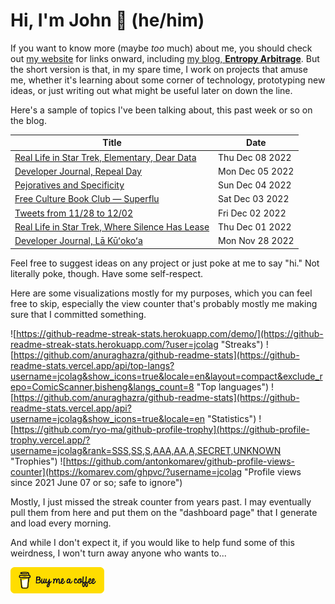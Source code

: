 # Hi, I'm John 👋 (he/him)

If you want to know more (maybe *too* much) about me, you should check out [my website](https://john.colagioia.net/) for links onward, including [my blog, **Entropy Arbitrage**](https://john.colagioia.net/blog).  But the short version is that, in my spare time, I work on projects that amuse me, whether it's learning about some corner of technology, prototyping new ideas, or just writing out what might be useful later on down the line.

Here's a sample of topics I've been talking about, this past week or so on the blog.

|Title|Date|
|-----|-------|
|[Real Life in Star Trek, Elementary, Dear Data](https://john.colagioia.net/blog/2022/12/08/dear-data.html)|Thu Dec 08 2022|
|[Developer Journal, Repeal Day](https://john.colagioia.net/blog/2022/12/05/repeal.html)|Mon Dec 05 2022|
|[Pejoratives and Specificity](https://john.colagioia.net/blog/2022/12/04/specificity.html)|Sun Dec 04 2022|
|[Free Culture Book Club — Superflu](https://john.colagioia.net/blog/2022/12/03/superflu.html)|Sat Dec 03 2022|
|[Tweets from 11/28 to 12/02](https://john.colagioia.net/blog/2022/12/02/week.html)|Fri Dec 02 2022|
|[Real Life in Star Trek, Where Silence Has Lease](https://john.colagioia.net/blog/2022/12/01/silence-lease.html)|Thu Dec 01 2022|
|[Developer Journal, Lā Kūʻokoʻa](https://john.colagioia.net/blog/2022/11/28/kalahui.html)|Mon Nov 28 2022|

Feel free to suggest ideas on any project or just poke at me to say "hi." Not literally poke, though. Have some self-respect.

Here are some visualizations mostly for my purposes, which you can feel free to skip, especially the view counter that's probably mostly me making sure that I committed something.

![https://github-readme-streak-stats.herokuapp.com/demo/](https://github-readme-streak-stats.herokuapp.com/?user=jcolag "Streaks")
![https://github.com/anuraghazra/github-readme-stats](https://github-readme-stats.vercel.app/api/top-langs?username=jcolag&show_icons=true&locale=en&layout=compact&exclude_repo=ComicScanner,bisheng&langs_count=8 "Top languages")
![https://github.com/anuraghazra/github-readme-stats](https://github-readme-stats.vercel.app/api?username=jcolag&show_icons=true&locale=en "Statistics")
![https://github.com/ryo-ma/github-profile-trophy](https://github-profile-trophy.vercel.app/?username=jcolag&rank=SSS,SS,S,AAA,AA,A,SECRET,UNKNOWN "Trophies")
![https://github.com/antonkomarev/github-profile-views-counter](https://komarev.com/ghpvc/?username=jcolag "Profile views since 2021 June 07 or so; safe to ignore")

Mostly, I just missed the streak counter from years past.  I may eventually pull them from here and put them on the "dashboard page" that I generate and load every morning.

And while I don't expect it, if you would like to help fund some of this weirdness, I won't turn away anyone who wants to...

[<img src="images/default-yellow.png" alt="Buy Me a Coffee" width="150px"/>](https://www.buymeacoffee.com/jcolag)
